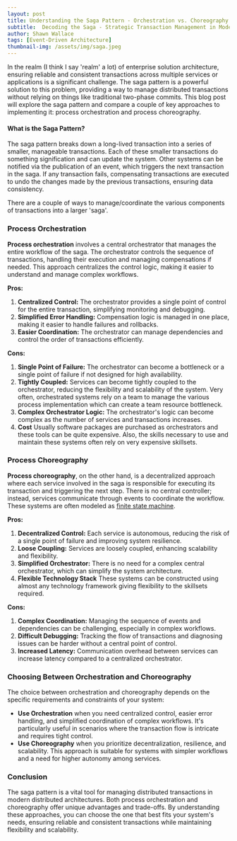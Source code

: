 ```yaml
---
layout: post
title: Understanding the Saga Pattern - Orchestration vs. Choreography
subtitle:  Decoding the Saga - Strategic Transaction Management in Modern Applications
author: Shawn Wallace
tags: [Event-Driven Architecture]
thumbnail-img: /assets/img/saga.jpeg
---
```

In the realm (I think I say 'realm' a lot) of enterprise solution architecture, ensuring reliable and consistent transactions across multiple services or applications is a significant challenge. The saga pattern is a powerful solution to this problem, providing a way to manage distributed transactions without relying on things like traditional two-phase commits. This blog post will explore the saga pattern and compare a couple of key approaches to implementing it: process orchestration and process choreography.

#### What is the Saga Pattern?

The saga pattern breaks down a long-lived transaction into a series of smaller, manageable transactions. Each of these smaller transactions do something signification and can update the system. Other systems can be notified via the publication of an event, which triggers the next transaction in the saga. If any transaction fails, compensating transactions are executed to undo the changes made by the previous transactions, ensuring data consistency.

There are a couple of ways to manage/coordinate the various components of transactions into a larger 'saga'.

### Process Orchestration

**Process orchestration** involves a central orchestrator that manages the entire workflow of the saga. The orchestrator controls the sequence of transactions, handling their execution and managing compensations if needed. This approach centralizes the control logic, making it easier to understand and manage complex workflows.

**Pros:**
1. **Centralized Control:** The orchestrator provides a single point of control for the entire transaction, simplifying monitoring and debugging.
2. **Simplified Error Handling:** Compensation logic is managed in one place, making it easier to handle failures and rollbacks.
3. **Easier Coordination:** The orchestrator can manage dependencies and control the order of transactions efficiently.

**Cons:**
1. **Single Point of Failure:** The orchestrator can become a bottleneck or a single point of failure if not designed for high availability.
2. **Tightly Coupled:** Services can become tightly coupled to the orchestrator, reducing the flexibility and scalability of the system. Very often, orchestrated systems rely on a team to manage the various process implementation which can create a team resource bottleneck.
3. **Complex Orchestrator Logic:** The orchestrator's logic can become complex as the number of services and transactions increases.
4. **Cost** Usually software packages are purchased as orchestrators and these tools can be quite expensive. Also, the skills necessary to use and maintain these systems often rely on very expensive skillsets.

### Process Choreography

**Process choreography**, on the other hand, is a decentralized approach where each service involved in the saga is responsible for executing its transaction and triggering the next step. There is no central controller; instead, services communicate through events to coordinate the workflow. These systems are often modeled as [finite state machine](https://en.wikipedia.org/wiki/Finite-state_machine).

**Pros:**
1. **Decentralized Control:** Each service is autonomous, reducing the risk of a single point of failure and improving system resilience.
2. **Loose Coupling:** Services are loosely coupled, enhancing scalability and flexibility.
3. **Simplified Orchestrator:** There is no need for a complex central orchestrator, which can simplify the system architecture.
4. **Flexible Technology Stack** These systems can be constructed using almost any technology framework giving flexibility to the skillsets required.

**Cons:**
1. **Complex Coordination:** Managing the sequence of events and dependencies can be challenging, especially in complex workflows.
2. **Difficult Debugging:** Tracking the flow of transactions and diagnosing issues can be harder without a central point of control.
3. **Increased Latency:** Communication overhead between services can increase latency compared to a centralized orchestrator.

### Choosing Between Orchestration and Choreography

The choice between orchestration and choreography depends on the specific requirements and constraints of your system:

- **Use Orchestration** when you need centralized control, easier error handling, and simplified coordination of complex workflows. It's particularly useful in scenarios where the transaction flow is intricate and requires tight control.
- **Use Choreography** when you prioritize decentralization, resilience, and scalability. This approach is suitable for systems with simpler workflows and a need for higher autonomy among services.

### Conclusion

The saga pattern is a vital tool for managing distributed transactions in modern distributed architectures. Both process orchestration and choreography offer unique advantages and trade-offs. By understanding these approaches, you can choose the one that best fits your system's needs, ensuring reliable and consistent transactions while maintaining flexibility and scalability.

